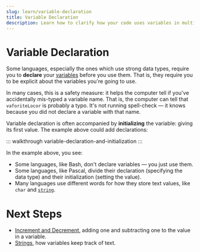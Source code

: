 ```yaml
---
slug: learn/variable-declaration
title: Variable Declaration
description: Learn how to clarify how your code uses variables in multiple languages.
---
```


# Variable Declaration

Some languages, especially the ones which use strong data types, require you to **declare** your [variables](/learn/variables/) before you use them.
That is, they require you to be explicit about the variables you're going to use.

In many cases, this is a safety measure: it helps the computer tell if you've accidentally mis-typed a variable name.
That is, the computer can tell that `vaforiteLocor` is probably a typo.
It's not running spell-check — it knows because you did not declare a variable with that name.

Variable declaration is often accompanied by **initializing** the variable: giving its first value.
The example above could add declarations:

::: walkthrough variable-declaration-and-initialization
:::

In the example above, you see:

* Some languages, like Bash, don't declare variables — you just use them.
* Some languages, like Pascal, divide their declaration (specifying the data type) and their initialization (setting the value).
* Many languages use different words for how they store text values, like `char` and [`string`](/learn/strings/).

# Next Steps

* [Increment and Decrement](/learn/increment-and-decrement/), adding one and subtracting one to the value in a variable.
* [Strings](/learn/strings/), how variables keep track of text.
